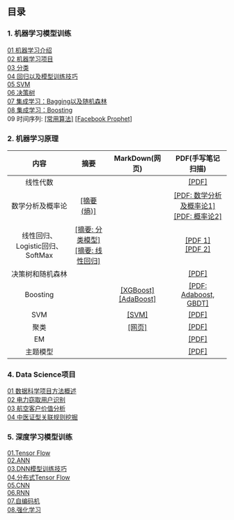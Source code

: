 ## 目录

### 1. 机器学习模型训练<br/>

[01 机器学习介绍](machine_learning_notes/01_introduction.md)<br/>
[02 机器学习项目](machine_learning_notes/02_machine_learning_project.md)<br/>
[03 分类](machine_learning_notes/03_classification.md)<br/>
[04 回归以及模型训练技巧](machine_learning_notes/04_model_training_and_linear_regression.md)<br/>
[05 SVM](machine_learning_notes/05_svm.md)<br/>
[06 决策树](machine_learning_notes/06_decision_tree.md)<br/>
[07 集成学习：Bagging以及随机森林](machine_learning_notes/07_ensembled_learning_bagging_random_forest.md)<br/>
[08 集成学习：Boosting](machine_learning_notes/08_ensembled_learning_boosting.md)<br/>
09 时间序列: [\[常用算法\]](https://www.kaggle.com/fangkun119/learn-time-series-analysis-in-python) [\[Facebook Prophet\]](https://www.kaggle.com/fangkun119/topic-9-part-2-time-series-with-facebook-prophet)

### 2. 机器学习原理<br/>

内容 | 摘要 | MarkDown(网页) | PDF(手写笔记扫描) 
:-: | :-: | :-: | :-: 
线性代数 |  |  | [\[PDF\]](https://github.com/fangkun119/MLTheoryNotes/blob/master/notes/Linear_Algebra.pdf) | 
数学分析及概率论 | [\[摘要(熵)\]](theory_note/Appendix_01_entropy.md)| | [\[PDF: 数学分析及概率论1\]](https://github.com/fangkun119/MLTheoryNotes/blob/master/notes/Mathematics_Analysis_and_Probability_Theory_1.pdf) <br/>[\[PDF: 概率论2\]](https://github.com/fangkun119/MLTheoryNotes/blob/master/notes/Probability_Theory_2.pdf)| 
线性回归、Logistic回归、SoftMax | [\[摘要: 分类模型\]](theory_note/Appendix_02_classification_algorithms.md)<br/>[\[摘要: 线性回归\]](theory_note/Appendix_03_linear_regression.md)|  |  [\[PDF 1\]](https://github.com/fangkun119/MLTheoryNotes/blob/master/notes/Linear_Regression_Logistic_Regression_and_SoftMax_1.pdf)<br/>[\[PDF 2\]](https://github.com/fangkun119/MLTheoryNotes/blob/master/notes/Linear_Regression_Logistic_Regression_and_SoftMax_2.pdf) | 
决策树和随机森林 | | |[\[PDF\]](https://github.com/fangkun119/MLTheoryNotes/blob/master/notes/Tree_and_Forest.pdf)| 
Boosting ||[\[XGBoost\]](theory_note/Appendix_05_xgboost.md) [\[AdaBoost\]](theory_note/Appendix_06_adaboost.md)| [\[PDF: Adaboost, GBDT\]](https://github.com/fangkun119/MLTheoryNotes/blob/master/notes/Boosting_AdaBoosting_GBDT.pdf) |
SVM | | [\[SVM\]](theory_note/Appendix_04_svm.md) | [\[PDF\]](https://github.com/fangkun119/MLTheoryNotes/blob/master/notes/SVM.pdf) | 
聚类 | | [\[网页\]](theory_note/Appendix_07_clustering.md) | [\[PDF\]](https://github.com/fangkun119/MLTheoryNotes/blob/master/notes/Clustering_Algorithms.pdf) | 
EM | | | [\[PDF\]](https://github.com/fangkun119/MLTheoryNotes/blob/master/notes/EM.pdf) | 
主题模型 | | | [\[PDF\]](https://github.com/fangkun119/MLTheoryNotes/blob/master/notes/Topic_Model.pdf) | 


### 4. Data Science项目<br/>

[01 数据科学项目方法概述](./data_science_project_notes/01_data_science_project.md)<br/>
[02 电力窃取用户识别](./data_science_project_notes/02_electric_power_stealing_user_identification.md)<br/>
[03 航空客户价值分析](./data_science_project_notes/03_airline_customer_value_analysis.md)<br/>
[04 中医证型关联规则挖掘](./data_science_project_notes/04_TCM_syndromes_association_rule_mining.md)<br/>

### 5. 深度学习模型训练<br/>
[01.Tensor Flow](deep_learning_notes/10_hands_on_tensorflow.md)<br/>
[02.ANN](deep_learning_notes/11_ann.md)<br/>
[03.DNN模型训练技巧](deep_learning_notes/12_dnn_train_skills.md)<br/>
[04.分布式Tensor Flow](deep_learning_notes/13_distributed_tensorflow.md)<br/>
[05.CNN](deep_learning_notes/14_cnn.md)<br/>
[06.RNN](deep_learning_notes/15_rnn.md)<br/>
[07.自编码机](deep_learning_notes/16_auto_encoder.md)<br/>
[08.强化学习](deep_learning_notes/17_reinforcement_learning.md)<br/>
